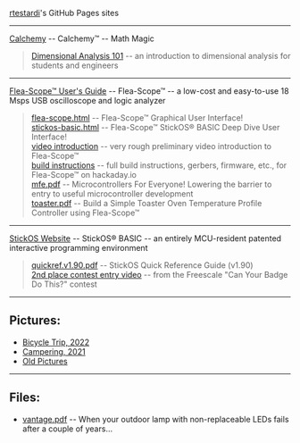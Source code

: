 [rtestardi](https://github.com/rtestardi)'s GitHub Pages sites

-----
[Calchemy](https://rtestardi.github.io/calchemy/calchemy.html) -- Calchemy™ -- Math Magic
> [Dimensional Analysis 101](https://rtestardi.github.io/pages/dimensional.analysis.pdf) -- an introduction to dimensional analysis for students and engineers

-----
[Flea-Scope™ User's Guide](https://rtestardi.github.io/usbte/flea-scope.pdf) -- Flea-Scope™ -- a low-cost and easy-to-use 18 Msps USB oscilloscope and logic analyzer
> [flea-scope.html](https://rtestardi.github.io/usbte/flea-scope.html) -- Flea-Scope™ Graphical User Interface!
> <br/>
> [stickos-basic.html](https://rtestardi.github.io/usbte/stickos-basic.html) -- Flea-Scope™ StickOS® BASIC Deep Dive User Interface!
> <br/>
> [video introduction](https://1drv.ms/v/s!An6qoNgNXmeQhadIj1lNkuvh8B7w3Q?e=Q0UZW3) -- very rough preliminary video introduction to Flea-Scope™
> <br/>
> [build instructions](https://hackaday.io/project/192598-flea-scope-usb-o-scope-18-msps-13-bom-webusb) -- full build instructions, gerbers, firmware, etc., for Flea-Scope™ on hackaday.io
> <br/>
> [mfe.pdf](https://rtestardi.github.io/pages/mfe.pdf) -- Microcontrollers For Everyone!  Lowering the barrier to entry to useful microcontroller development
> <br/>
> [toaster.pdf](https://rtestardi.github.io/usbte/toaster.pdf) -- Build a Simple Toaster Oven Temperature Profile Controller using Flea-Scope™

-----
[StickOS Website](https://rtestardi.github.io/StickOS) -- StickOS® BASIC -- an entirely MCU-resident patented interactive programming environment
> [quickref.v1.90.pdf](https://rtestardi.github.io/StickOS/downloads/quickref.v1.90.pdf) -- StickOS Quick Reference Guide (v1.90)
> <br/>
> [2nd place contest entry video](http://www.youtube.com/watch?v=nSgha8qjB3E) -- from the Freescale "Can Your Badge Do This?" contest

-----
## Pictures:
- [Bicycle Trip, 2022](https://onedrive.live.com/?authkey=%21ANAjN%2DHKTE96gkc&v=photos&id=F9F5D0088713D32B%21257776&cid=F9F5D0088713D32B)
- [Campering, 2021](https://1drv.ms/u/s!AivTE4cI0PX5j7IFAozMPVGkdygzaw?e=sx7HMU)
- [Old Pictures](https://rtestardi.wixsite.com/rtestardi/lily)

-----
## Files:
- [vantage.pdf](https://rtestardi.github.io/pages/vantage.pdf) -- When your outdoor lamp with non-replaceable LEDs fails after a couple of years...
